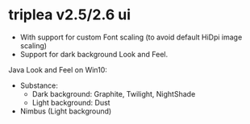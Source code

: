 # triplea v2.5/2.6 ui 
- With support for custom Font scaling (to avoid default HiDpi image scaling) <br>
- Support for dark background Look and Feel.


Java Look and Feel on Win10: 
- Substance: 
  - Dark background: Graphite, Twilight, NightShade
  - Light background: Dust
- Nimbus (Light background) 
